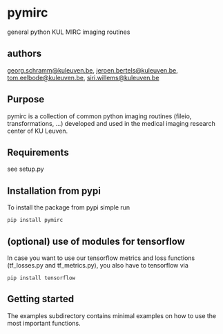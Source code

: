 # pymirc
general python KUL MIRC imaging routines

## authors
georg.schramm@kuleuven.be, jeroen.bertels@kuleuven.be, tom.eelbode@kuleuven.be, siri.willems@kuleuven.be

## Purpose
pymirc is a collection of common python imaging routines
(fileio, transformations, ...) developed and used in
the medical imaging research center of KU Leuven.

## Requirements
see setup.py 

## Installation from pypi
To install the package from pypi simple run
```
pip install pymirc
```

## (optional) use of modules for tensorflow
In case you want to use our tensorflow metrics and loss functions
(tf_losses.py and tf_metrics.py), you also have to tensorflow via
```
pip install tensorflow
```

## Getting started
The examples subdirectory contains minimal examples 
on how to use the most important functions.

